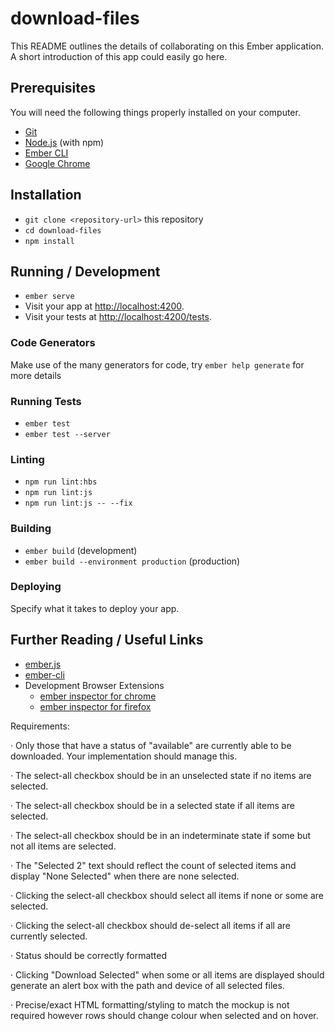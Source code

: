 # download-files

This README outlines the details of collaborating on this Ember application.
A short introduction of this app could easily go here.

## Prerequisites

You will need the following things properly installed on your computer.

- [Git](https://git-scm.com/)
- [Node.js](https://nodejs.org/) (with npm)
- [Ember CLI](https://ember-cli.com/)
- [Google Chrome](https://google.com/chrome/)

## Installation

- `git clone <repository-url>` this repository
- `cd download-files`
- `npm install`

## Running / Development

- `ember serve`
- Visit your app at [http://localhost:4200](http://localhost:4200).
- Visit your tests at [http://localhost:4200/tests](http://localhost:4200/tests).

### Code Generators

Make use of the many generators for code, try `ember help generate` for more details

### Running Tests

- `ember test`
- `ember test --server`

### Linting

- `npm run lint:hbs`
- `npm run lint:js`
- `npm run lint:js -- --fix`

### Building

- `ember build` (development)
- `ember build --environment production` (production)

### Deploying

Specify what it takes to deploy your app.

## Further Reading / Useful Links

- [ember.js](https://emberjs.com/)
- [ember-cli](https://ember-cli.com/)
- Development Browser Extensions
  - [ember inspector for chrome](https://chrome.google.com/webstore/detail/ember-inspector/bmdblncegkenkacieihfhpjfppoconhi)
  - [ember inspector for firefox](https://addons.mozilla.org/en-US/firefox/addon/ember-inspector/)

Requirements:

· Only those that have a status of "available" are currently able to be downloaded. Your implementation should manage this.

· The select-all checkbox should be in an unselected state if no items are selected.

· The select-all checkbox should be in a selected state if all items are selected.

· The select-all checkbox should be in an indeterminate state if some but not all items are selected.

· The "Selected 2" text should reflect the count of selected items and display "None Selected" when there are none selected.

· Clicking the select-all checkbox should select all items if none or some are selected.

· Clicking the select-all checkbox should de-select all items if all are currently selected.

· Status should be correctly formatted

· Clicking "Download Selected" when some or all items are displayed should generate an alert box with the path and device of all selected files.

· Precise/exact HTML formatting/styling to match the mockup is not required however rows should change colour when selected and on hover.
